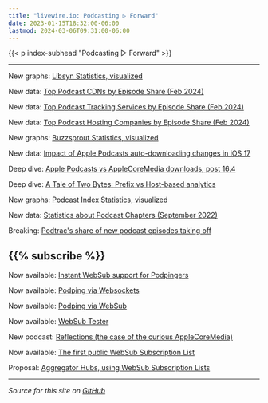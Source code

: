```yaml
---
title: "livewire.io: Podcasting ▷ Forward"
date: 2023-01-15T18:32:00-06:00
lastmod: 2024-03-06T09:31:00-06:00
---
```


{{< p index-subhead "Podcasting ▷ Forward" >}}

---
New graphs: [Libsyn Statistics, visualized](/libsyn-stats-visualized)

New data: [Top Podcast CDNs by Episode Share (Feb 2024)](/podcast-cdns-by-episode-share)

New data: [Top Podcast Tracking Services by Episode Share (Feb 2024)](/podcast-trackers-by-episode-share)

New data: [Top Podcast Hosting Companies by Episode Share (Feb 2024)](/podcast-hosts-by-episode-share)

New graphs: [Buzzsprout Statistics, visualized](/buzzsprout-stats-visualized)

New data: [Impact of Apple Podcasts auto-downloading changes in iOS 17](/tracking-apple-podcasts-ios17-changes)

Deep dive: [Apple Podcasts vs AppleCoreMedia downloads, post 16.4](/apple-podcasts-vs-applecoremedia)

Deep dive: [A Tale of Two Bytes: Prefix vs Host-based analytics](/a-tale-of-two-bytes-prefix-vs-host-based-analytics)

New graphs: [Podcast Index Statistics, visualized](/podcast-index-stats-visualized)

New data: [Statistics about Podcast Chapters (September 2022)](/podcast-chapters-stats)

Breaking: [Podtrac's share of new podcast episodes taking off](/podtrac-share-of-new-episodes-taking-off)

{{% subscribe %}}
---

Now available: [Instant WebSub support for Podpingers](/instant-websub-for-podpingers)

Now available: [Podping via Websockets](/podping-via-websockets)

Now available: [Podping via WebSub](/podping-via-websub)

Now available: [WebSub Tester](/websub-tester)

New podcast: [Reflections (the case of the curious AppleCoreMedia)](/new-podcast-reflections)

Now available: [The first public WebSub Subscription List](/first-public-subscription-list)

Proposal: [Aggregator Hubs, using WebSub Subscription Lists](/aggregator-hubs)

---

*Source for this site on [GitHub](https://github.com/skymethod/livewire-web)*
